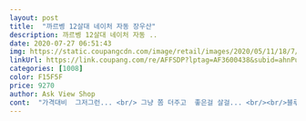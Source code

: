 ```yaml
---
layout: post 
title:  "까르벵 12살대 네이처 자동 장우산" 
description: 까르벵 12살대 네이처 자동 ..
date: 2020-07-27 06:51:43 
img: https://static.coupangcdn.com/image/retail/images/2020/05/11/18/7/8fea1053-23d8-4199-96e3-0d1996d96cf1.jpg 
linkUrl: https://link.coupang.com/re/AFFSDP?lptag=AF3600438&subid=ahnPublicAsk&pageKey=1574979913&itemId=2693102978&vendorItemId=70683537367&traceid=V0-113-1f34c7ca8791ae1f 
categories: [1008] 
color: F15F5F 
price: 9270 
author: Ask View Shop 
cont:  "가격대비  그저그런... <br/> 그냥 쫌 더주고  좋은걸 살걸... <br/><br/>블루랑 피치핑크랑 두개 주문했는데.<br/>.<br/>블루는 청록색이 더 맞는거 같고, 사이즈는 혼자 쓰기 딱 맞는 사이즈인거 같구요.<br/>.<br/>자동으로 쫙 잘펴지고 첨이라 우산에서 천 냄새가 조금 나는거 말고는 다 괜찮은거 같네요.<br/><br/>아직 안써봤지만 금방 망가질거 같진 않은데<br/>어딜 봐서 피치핑크인지 모르겠어요... <br/><br/>형광핑크라고 봐야할듯<br/>" 
---
```

